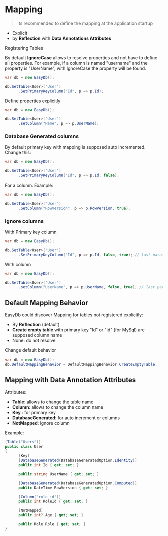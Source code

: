 # Mapping

> Its recommended to define the mapping at the application startup

* Explicit 
* by **Reflection** with **Data Annotations Attributes**


Registering Tables

By default **IgnoreCase** allows to resolve properties and not have to define all properties. 
For example, if a column is named "username" and the property is "UserName", with IgnoreCase the property will be found.

```cs
var db = new EasyDb();

db.SetTable<User>("User")
      .SetPrimaryKeyColumn("Id", p => p.Id);
```

Define properties explicitly

```cs
var db = new EasyDb();

db.SetTable<User>("User")
      .setColumn("Name", p => p.UserName);
```

### Database Generated columns

By default primary key with mapping is supposed auto incremented. Change this:

```cs
var db = new EasyDb();

db.SetTable<User>("User")
      .SetPrimaryKeyColumn("Id", p => p.Id, false);
```

For a column. Example:

```cs
var db = new EasyDb();

db.SetTable<User>("User")
      .SetColumn("RowVersion", p => p.RowVersion, true);
```

### Ignore columns

With Primary key column

```cs
var db = new EasyDb();

db.SetTable<User>("User")
      .SetPrimaryKeyColumn("Id", p => p.Id, false, true); // last paramater
```

With column

```cs
var db = new EasyDb();

db.SetTable<User>("User")
      .setColumn("UserName", p => p.UserName, false, true); // last paramater
```

## Default Mapping Behavior

EasyDb could discover Mapping for tables not registered explicitly:

* By **Reflection** (default)
* **Create empty table** with primary key "Id" or "id" (for MySql) are supposed column name
* None: do not resolve

Change default behavior

```cs
var db = new EasyDb();
db.DefaultMappingBehavior = DefaultMappingBehavior.CreateEmptyTable;
```

## Mapping with Data Annotation Attributes

Attributes:
* **Table**: allows to change the table name
* **Column**: allows to change the column name
* **Key** : for primary key
* **DatabaseGenerated**: for auto increment or columns
* **NotMapped**: ignore column

Example:

```cs
[Table("Users")]
public class User
{
      [Key]
      [DatabaseGenerated(DatabaseGeneratedOption.Identity)]
      public int Id { get; set; }

      public string UserName { get; set; }

      [DatabaseGenerated(DatabaseGeneratedOption.Computed)]
      public DateTime RowVersion { get; set; }

      [Column("role_id")]
      public int RoleId { get; set; }

      [NotMapped]
      public int? Age { get; set; }

      public Role Role { get; set; }
}
```

